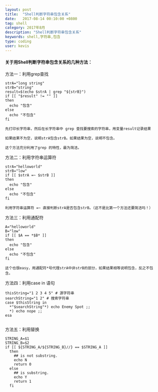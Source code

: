 ```yaml
---
layout: post
title:  "Shell判断字符串包含关系"
date:   2017-08-14 00:10:00 +0800
tag: shell
category: 2017年8月
description: "Shell判断字符串包含关系"
keywords: shell,字符串,包含
type: coding
user: kevis
---
```


#### 关于用Shell判断字符串包含关系的几种方法：

方法一：利用grep查找

```
strA="long string"
strB="string"
result=$(echo $strA | grep "${strB}")
if [[ "$result" != "" ]]
then
  echo "包含"
else
  echo "不包含"
fi
```

```
先打印长字符串，然后在长字符串中 grep 查找要搜索的字符串，用变量result记录结果

如果结果不为空，说明strA包含strB。如果结果为空，说明不包含。

这个方法充分利用了grep 的特性，最为简洁。
```

方法二：利用字符串运算符

```
strA="helloworld"
strB="low"
if [[ $strA =~ $strB ]]
then
  echo "包含"
else
  echo "不包含"
fi

```

```
利用字符串运算符 =~ 直接判断strA是否包含strB。（这不是比第一个方法还要简洁吗！）
```

方法三：利用通配符

```
A="helloworld"
B="low"
if [[ $A == *$B* ]]
then
  echo "包含"
else
  echo "不包含"
fi

```

```
这个也很easy，用通配符*号代理strA中非strB的部分，如果结果相等说明包含，反之不包含。
```

方法四：利用case in 语句

```
thisString="1 2 3 4 5" # 源字符串
searchString="1 2" # 搜索字符串
case $thisString in
  *"$searchString"*) echo Enemy Spot ;;
  *) echo nope ;;
esa
 
```

方法五：利用替换

```
STRING_A=$1
STRING_B=$2
if [[ ${STRING_A/${STRING_B}//} == $STRING_A ]]
  then
    ## is not substring.
    echo N
    return 0
  else
    ## is substring.
    echo Y
    return 1
  fi

```


